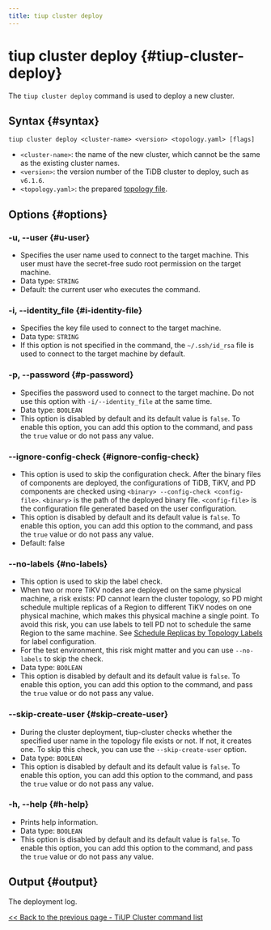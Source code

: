 ```yaml
---
title: tiup cluster deploy
---
```


# tiup cluster deploy {#tiup-cluster-deploy}

The `tiup cluster deploy` command is used to deploy a new cluster.

## Syntax {#syntax}

```shell
tiup cluster deploy <cluster-name> <version> <topology.yaml> [flags]
```

-   `<cluster-name>`: the name of the new cluster, which cannot be the same as the existing cluster names.
-   `<version>`: the version number of the TiDB cluster to deploy, such as `v6.1.6`.
-   `<topology.yaml>`: the prepared [topology file](/tiup/tiup-cluster-topology-reference.md).

## Options {#options}

### -u, --user {#u-user}

-   Specifies the user name used to connect to the target machine. This user must have the secret-free sudo root permission on the target machine.
-   Data type: `STRING`
-   Default: the current user who executes the command.

### -i, --identity_file {#i-identity-file}

-   Specifies the key file used to connect to the target machine.
-   Data type: `STRING`
-   If this option is not specified in the command, the `~/.ssh/id_rsa` file is used to connect to the target machine by default.

### -p, --password {#p-password}

-   Specifies the password used to connect to the target machine. Do not use this option with `-i/--identity_file` at the same time.
-   Data type: `BOOLEAN`
-   This option is disabled by default and its default value is `false`. To enable this option, you can add this option to the command, and pass the `true` value or do not pass any value.

### --ignore-config-check {#ignore-config-check}

-   This option is used to skip the configuration check. After the binary files of components are deployed, the configurations of TiDB, TiKV, and PD components are checked using `<binary> --config-check <config-file>`. `<binary>` is the path of the deployed binary file. `<config-file>` is the configuration file generated based on the user configuration.
-   This option is disabled by default and its default value is `false`. To enable this option, you can add this option to the command, and pass the `true` value or do not pass any value.
-   Default: false

### --no-labels {#no-labels}

-   This option is used to skip the label check.
-   When two or more TiKV nodes are deployed on the same physical machine, a risk exists: PD cannot learn the cluster topology, so PD might schedule multiple replicas of a Region to different TiKV nodes on one physical machine, which makes this physical machine a single point. To avoid this risk, you can use labels to tell PD not to schedule the same Region to the same machine. See [Schedule Replicas by Topology Labels](/schedule-replicas-by-topology-labels.md) for label configuration.
-   For the test environment, this risk might matter and you can use `--no-labels` to skip the check.
-   Data type: `BOOLEAN`
-   This option is disabled by default and its default value is `false`. To enable this option, you can add this option to the command, and pass the `true` value or do not pass any value.

### --skip-create-user {#skip-create-user}

-   During the cluster deployment, tiup-cluster checks whether the specified user name in the topology file exists or not. If not, it creates one. To skip this check, you can use the `--skip-create-user` option.
-   Data type: `BOOLEAN`
-   This option is disabled by default and its default value is `false`. To enable this option, you can add this option to the command, and pass the `true` value or do not pass any value.

### -h, --help {#h-help}

-   Prints help information.
-   Data type: `BOOLEAN`
-   This option is disabled by default and its default value is `false`. To enable this option, you can add this option to the command, and pass the `true` value or do not pass any value.

## Output {#output}

The deployment log.

[&#x3C;&#x3C; Back to the previous page - TiUP Cluster command list](/tiup/tiup-component-cluster.md#command-list)
